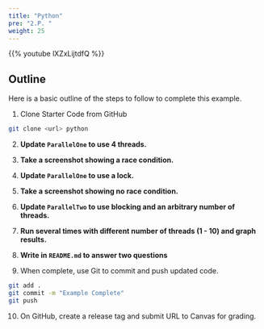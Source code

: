 ```yaml
---
title: "Python"
pre: "2.P. "
weight: 25
---
```


{{% youtube lXZxLijtdfQ %}}

## Outline

Here is a basic outline of the steps to follow to complete this example.

1. Clone Starter Code from GitHub

```bash
git clone <url> python
```

2. **Update `ParallelOne` to use 4 threads.**
3. **Take a screenshot showing a race condition.**
4. **Update `ParallelOne` to use a lock.**
5. **Take a screenshot showing no race condition.**
6. **Update `ParallelTwo` to use blocking and an arbitrary number of threads.**
7. **Run several times with different number of threads (1 - 10) and graph results.**
8. **Write in `README.md` to answer two questions**

9. When complete, use Git to commit and push updated code. 

```bash
git add .
git commit -m "Example Complete"
git push
```

10. On GitHub, create a release tag and submit URL to Canvas for grading. 
